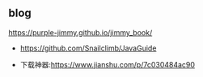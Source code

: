 ## blog
https://purple-jimmy.github.io/jimmy_book/

* https://github.com/Snailclimb/JavaGuide

* 下载神器:https://www.jianshu.com/p/7c030484ac90